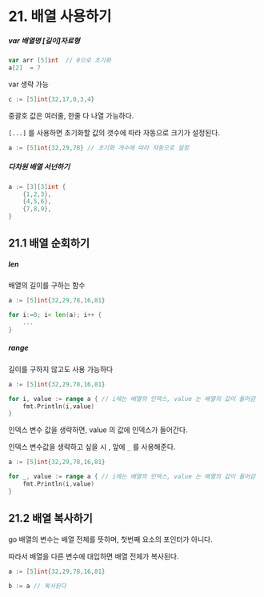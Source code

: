 # 21. 배열 사용하기

##### var 배열명 [길이]자료형

```go
var arr [5]int  // 0으로 초기화 
a[2]  = 7
```

var 생략 가능

```go
c := [5]int{32,17,0,3,4}
```

중괄호 값은 여러줄, 한줄 다 나열 가능하다. 

`[...]` 를 사용하면 초기화할 값의 갯수에 따라 자동으로 크기가 설정된다.

```go
a := [5]int{32,29,78} // 초기화 개수에 따라 자동으로 설정 
```



##### 다차원 배열 서넌하기

```go
a := [3][3]int {
    {1,2,3},
    {4,5,6},
    {7,8,9},
}
```



## 21.1 배열 순회하기

##### len

배열의 길이를 구하는 함수

```go
a := [5]int{32,29,78,16,81}

for i:=0; i< len(a); i++ {
    ...
}
```

##### range 

길이를 구하지 않고도 사용 가능하다

```go
a := [5]int{32,29,78,16,81}

for i, value := range a { // i에는 배열의 인덱스, value 는 배열의 값이 들어감 
    fmt.Println(i,value)
}
```

인덱스 변수 값을 생략하면, value 의 값에 인덱스가 들어간다. 

인덱스 변수값을 생략하고 싶을 시 , 앞에 `_` 를 사용해준다.

```go
a := [5]int{32,29,78,16,81}

for _, value := range a { // i에는 배열의 인덱스, value 는 배열의 값이 들어감 
    fmt.Println(i,value)
}
```



## 21.2 배열 복사하기

go 배열의 변수는 배열 전체를 뜻하며, 첫번째 요소의 포인터가 아니다.

따라서 배열을 다른 변수에 대입하면 배열 전체가 복사된다.

```go
a := [5]int{32,29,78,16,81}

b := a // 복사된다 
```

